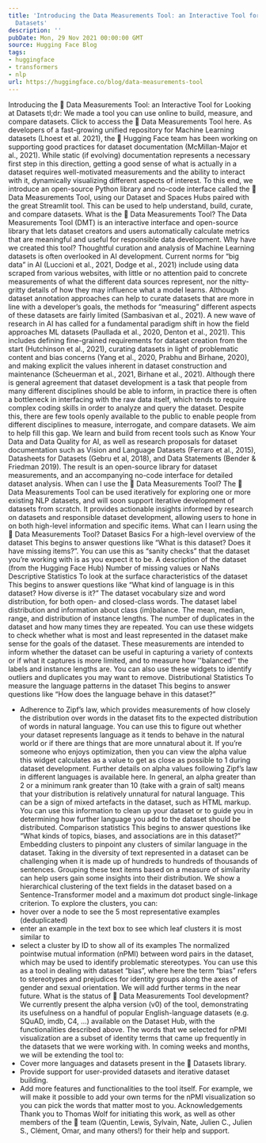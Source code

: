 ```yaml
---
title: 'Introducing the Data Measurements Tool: an Interactive Tool for Looking at
  Datasets'
description: ''
pubDate: Mon, 29 Nov 2021 00:00:00 GMT
source: Hugging Face Blog
tags:
- huggingface
- transformers
- nlp
url: https://huggingface.co/blog/data-measurements-tool
---
```


Introducing the 🤗 Data Measurements Tool: an Interactive Tool for Looking at Datasets
tl;dr: We made a tool you can use online to build, measure, and compare datasets.
Click to access the 🤗 Data Measurements Tool here.
As developers of a fast-growing unified repository for Machine Learning datasets (Lhoest et al. 2021), the 🤗 Hugging Face team has been working on supporting good practices for dataset documentation (McMillan-Major et al., 2021). While static (if evolving) documentation represents a necessary first step in this direction, getting a good sense of what is actually in a dataset requires well-motivated measurements and the ability to interact with it, dynamically visualizing different aspects of interest.
To this end, we introduce an open-source Python library and no-code interface called the 🤗 Data Measurements Tool, using our Dataset and Spaces Hubs paired with the great Streamlit tool. This can be used to help understand, build, curate, and compare datasets.
What is the 🤗 Data Measurements Tool?
The Data Measurements Tool (DMT) is an interactive interface and open-source library that lets dataset creators and users automatically calculate metrics that are meaningful and useful for responsible data development.
Why have we created this tool?
Thoughtful curation and analysis of Machine Learning datasets is often overlooked in AI development. Current norms for “big data” in AI (Luccioni et al., 2021, Dodge et al., 2021) include using data scraped from various websites, with little or no attention paid to concrete measurements of what the different data sources represent, nor the nitty-gritty details of how they may influence what a model learns. Although dataset annotation approaches can help to curate datasets that are more in line with a developer’s goals, the methods for “measuring” different aspects of these datasets are fairly limited (Sambasivan et al., 2021).
A new wave of research in AI has called for a fundamental paradigm shift in how the field approaches ML datasets (Paullada et al., 2020, Denton et al., 2021). This includes defining fine-grained requirements for dataset creation from the start (Hutchinson et al., 2021), curating datasets in light of problematic content and bias concerns (Yang et al., 2020, Prabhu and Birhane, 2020), and making explicit the values inherent in dataset construction and maintenance (Scheuerman et al., 2021, Birhane et al., 2021). Although there is general agreement that dataset development is a task that people from many different disciplines should be able to inform, in practice there is often a bottleneck in interfacing with the raw data itself, which tends to require complex coding skills in order to analyze and query the dataset.
Despite this, there are few tools openly available to the public to enable people from different disciplines to measure, interrogate, and compare datasets. We aim to help fill this gap. We learn and build from recent tools such as Know Your Data and Data Quality for AI, as well as research proposals for dataset documentation such as Vision and Language Datasets (Ferraro et al., 2015), Datasheets for Datasets (Gebru et al, 2018), and Data Statements (Bender & Friedman 2019). The result is an open-source library for dataset measurements, and an accompanying no-code interface for detailed dataset analysis.
When can I use the 🤗 Data Measurements Tool?
The 🤗 Data Measurements Tool can be used iteratively for exploring one or more existing NLP datasets, and will soon support iterative development of datasets from scratch. It provides actionable insights informed by research on datasets and responsible dataset development, allowing users to hone in on both high-level information and specific items.
What can I learn using the 🤗 Data Measurements Tool?
Dataset Basics
For a high-level overview of the dataset
This begins to answer questions like “What is this dataset? Does it have missing items?”. You can use this as “sanity checks” that the dataset you’re working with is as you expect it to be.
A description of the dataset (from the Hugging Face Hub)
Number of missing values or NaNs
Descriptive Statistics
To look at the surface characteristics of the dataset
This begins to answer questions like “What kind of language is in this dataset? How diverse is it?”
The dataset vocabulary size and word distribution, for both open- and closed-class words.
The dataset label distribution and information about class (im)balance.
The mean, median, range, and distribution of instance lengths.
The number of duplicates in the dataset and how many times they are repeated.
You can use these widgets to check whether what is most and least represented in the dataset make sense for the goals of the dataset. These measurements are intended to inform whether the dataset can be useful in capturing a variety of contexts or if what it captures is more limited, and to measure how ''balanced'' the labels and instance lengths are. You can also use these widgets to identify outliers and duplicates you may want to remove.
Distributional Statistics
To measure the language patterns in the dataset
This begins to answer questions like “How does the language behave in this dataset?”
- Adherence to Zipf’s law, which provides measurements of how closely the distribution over words in the dataset fits to the expected distribution of words in natural language.
You can use this to figure out whether your dataset represents language as it tends to behave in the natural world or if there are things that are more unnatural about it. If you’re someone who enjoys optimization, then you can view the alpha value this widget calculates as a value to get as close as possible to 1 during dataset development. Further details on alpha values following Zipf’s law in different languages is available here.
In general, an alpha greater than 2 or a minimum rank greater than 10 (take with a grain of salt) means that your distribution is relatively unnatural for natural language. This can be a sign of mixed artefacts in the dataset, such as HTML markup. You can use this information to clean up your dataset or to guide you in determining how further language you add to the dataset should be distributed.
Comparison statistics
This begins to answer questions like “What kinds of topics, biases, and associations are in this dataset?”
Embedding clusters to pinpoint any clusters of similar language in the dataset. Taking in the diversity of text represented in a dataset can be challenging when it is made up of hundreds to hundreds of thousands of sentences. Grouping these text items based on a measure of similarity can help users gain some insights into their distribution. We show a hierarchical clustering of the text fields in the dataset based on a Sentence-Transformer model and a maximum dot product single-linkage criterion. To explore the clusters, you can:
- hover over a node to see the 5 most representative examples (deduplicated)
- enter an example in the text box to see which leaf clusters it is most similar to
- select a cluster by ID to show all of its examples
The normalized pointwise mutual information (nPMI) between word pairs in the dataset, which may be used to identify problematic stereotypes. You can use this as a tool in dealing with dataset “bias”, where here the term “bias” refers to stereotypes and prejudices for identity groups along the axes of gender and sexual orientation. We will add further terms in the near future.
What is the status of 🤗 Data Measurements Tool development?
We currently present the alpha version (v0) of the tool, demonstrating its usefulness on a handful of popular English-language datasets (e.g. SQuAD, imdb, C4, ...) available on the Dataset Hub, with the functionalities described above. The words that we selected for nPMI visualization are a subset of identity terms that came up frequently in the datasets that we were working with.
In coming weeks and months, we will be extending the tool to:
- Cover more languages and datasets present in the 🤗 Datasets library.
- Provide support for user-provided datasets and iterative dataset building.
- Add more features and functionalities to the tool itself. For example, we will make it possible to add your own terms for the nPMI visualization so you can pick the words that matter most to you.
Acknowledgements
Thank you to Thomas Wolf for initiating this work, as well as other members of the 🤗 team (Quentin, Lewis, Sylvain, Nate, Julien C., Julien S., Clément, Omar, and many others!) for their help and support.